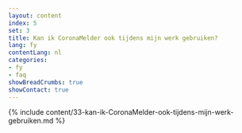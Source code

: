 ```yaml
---
layout: content
index: 5
set: 3
title: Kan ik CoronaMelder ook tijdens mijn werk gebruiken?
lang: fy
contentLang: nl
categories:
- fy
- faq
showBreadCrumbs: true
showContact: true
---
```

{% include content/33-kan-ik-CoronaMelder-ook-tijdens-mijn-werk-gebruiken.md %}
